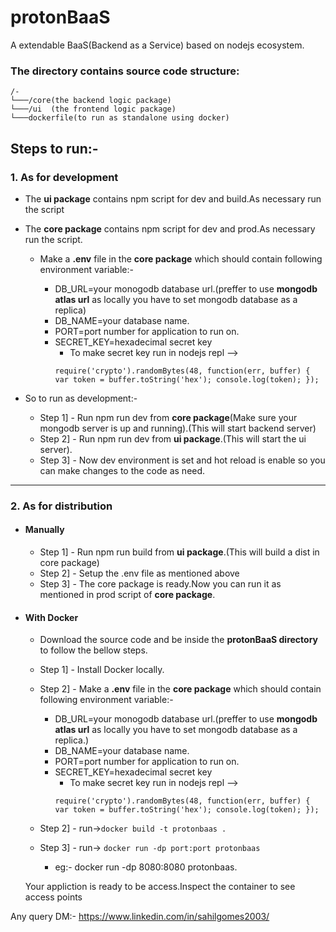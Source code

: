 # protonBaaS
A extendable BaaS(Backend as a Service) based on nodejs ecosystem.

### The directory contains source code structure:
```
/-
└───/core(the backend logic package)
└───/ui  (the frontend logic package)
└───dockerfile(to run as standalone using docker)
```

## Steps to run:-
### 1. As for development
- The **ui package** contains npm script for dev and build.As necessary run the script

- The **core package** contains npm script for dev and prod.As necessary run the script.

    - Make a **.env** file in the **core package** which should contain following environment variable:-

        - DB_URL=your monogodb database url.(preffer to use **mongodb atlas url** as locally you have to set mongodb database as a replica)
        - DB_NAME=your database name.
        - PORT=port number for application to run on.
        - SECRET_KEY=hexadecimal secret key
            - To make secret key run in nodejs repl --> 
            ```
            require('crypto').randomBytes(48, function(err, buffer) { var token = buffer.toString('hex'); console.log(token); });
            ```
- So to run as development:-
    - Step 1] - Run npm run dev from **core package**(Make sure your mongodb server is up and running).(This will start backend server)
    - Step 2] - Run npm run dev from **ui package**.(This will start the ui server).
    - Step 3] - Now dev environment is set and hot reload is enable so you can make changes to the code as need.

---
### 2. As for distribution

- #### Manually
    - Step 1] - Run npm run build from **ui package**.(This will build a dist in core package)
    - Step 2] - Setup the .env file as mentioned above
    - Step 3] - The core package is ready.Now you can run it as mentioned in prod script of **core package**.

- #### With Docker
    - Download the source code and be inside the **protonBaaS directory** to follow the bellow steps.
    - Step 1] - Install Docker locally.
    - Step 2] - Make a **.env** file in the **core package** which should contain following environment variable:-

        - DB_URL=your monogodb database url.(preffer to use **mongodb atlas url** as locally you have to set mongodb database as a replica.)
        - DB_NAME=your database name.
        - PORT=port number for application to run on.
        - SECRET_KEY=hexadecimal secret key
            - To make secret key run in nodejs repl --> 
            ```
            require('crypto').randomBytes(48, function(err, buffer) { var token = buffer.toString('hex'); console.log(token); });
    - Step 2] - run->```docker build -t protonbaas .```
    - Step 3] - run-> ```docker run -dp port:port protonbaas```
        - eg:- docker run -dp 8080:8080 protonbaas.
        
    Your appliction is ready to be access.Inspect the container to see access points

Any query DM:-
https://www.linkedin.com/in/sahilgomes2003/
    
